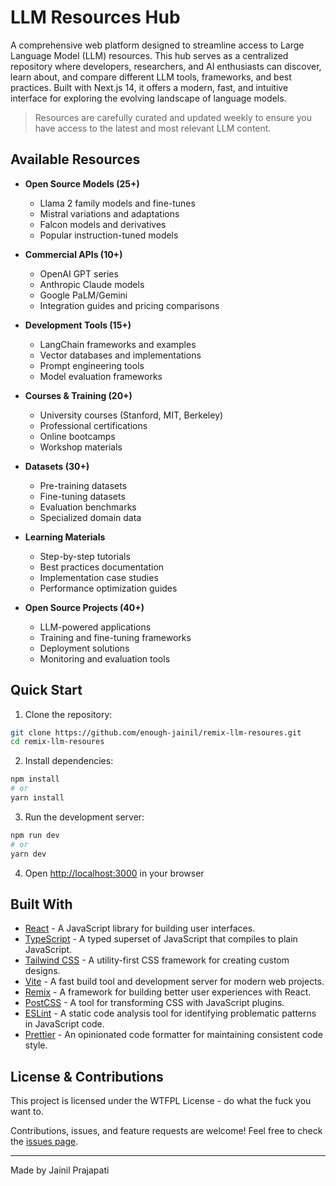 # LLM Resources Hub

A comprehensive web platform designed to streamline access to Large Language Model (LLM) resources. This hub serves as a centralized repository where developers, researchers, and AI enthusiasts can discover, learn about, and compare different LLM tools, frameworks, and best practices. Built with Next.js 14, it offers a modern, fast, and intuitive interface for exploring the evolving landscape of language models.

> Resources are carefully curated and updated weekly to ensure you have access to the latest and most relevant LLM content.

## Available Resources

- **Open Source Models (25+)**

  - Llama 2 family models and fine-tunes
  - Mistral variations and adaptations
  - Falcon models and derivatives
  - Popular instruction-tuned models

- **Commercial APIs (10+)**

  - OpenAI GPT series
  - Anthropic Claude models
  - Google PaLM/Gemini
  - Integration guides and pricing comparisons

- **Development Tools (15+)**

  - LangChain frameworks and examples
  - Vector databases and implementations
  - Prompt engineering tools
  - Model evaluation frameworks

- **Courses & Training (20+)**

  - University courses (Stanford, MIT, Berkeley)
  - Professional certifications
  - Online bootcamps
  - Workshop materials

- **Datasets (30+)**

  - Pre-training datasets
  - Fine-tuning datasets
  - Evaluation benchmarks
  - Specialized domain data

- **Learning Materials**

  - Step-by-step tutorials
  - Best practices documentation
  - Implementation case studies
  - Performance optimization guides

- **Open Source Projects (40+)**
  - LLM-powered applications
  - Training and fine-tuning frameworks
  - Deployment solutions
  - Monitoring and evaluation tools

## Quick Start

1. Clone the repository:

```bash
git clone https://github.com/enough-jainil/remix-llm-resoures.git
cd remix-llm-resoures
```

2. Install dependencies:

```bash
npm install
# or
yarn install
```

3. Run the development server:

```bash
npm run dev
# or
yarn dev
```

4. Open [http://localhost:3000](http://localhost:3000) in your browser

## Built With

- [React](https://reactjs.org/) - A JavaScript library for building user interfaces.
- [TypeScript](https://www.typescriptlang.org/) - A typed superset of JavaScript that compiles to plain JavaScript.
- [Tailwind CSS](https://tailwindcss.com) - A utility-first CSS framework for creating custom designs.
- [Vite](https://vitejs.dev/) - A fast build tool and development server for modern web projects.
- [Remix](https://remix.run/) - A framework for building better user experiences with React.
- [PostCSS](https://postcss.org/) - A tool for transforming CSS with JavaScript plugins.
- [ESLint](https://eslint.org/) - A static code analysis tool for identifying problematic patterns in JavaScript code.
- [Prettier](https://prettier.io/) - An opinionated code formatter for maintaining consistent code style.

## License & Contributions

This project is licensed under the WTFPL License - do what the fuck you want to.

Contributions, issues, and feature requests are welcome! Feel free to check the [issues page](https://github.com/enough-jainil/remix-llm-resoures/issues).

---

Made by Jainil Prajapati
